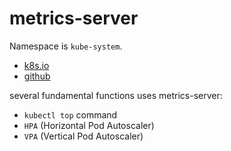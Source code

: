# metrics-server

Namespace is `kube-system`.

- [k8s.io](https://kubernetes.io/docs/tasks/debug/debug-cluster/resource-metrics-pipeline/)
- [github](https://github.com/kubernetes-sigs/metrics-server)

several fundamental functions uses metrics-server:
- `kubectl top` command
- `HPA` (Horizontal Pod Autoscaler)
- `VPA` (Vertical Pod Autoscaler)
